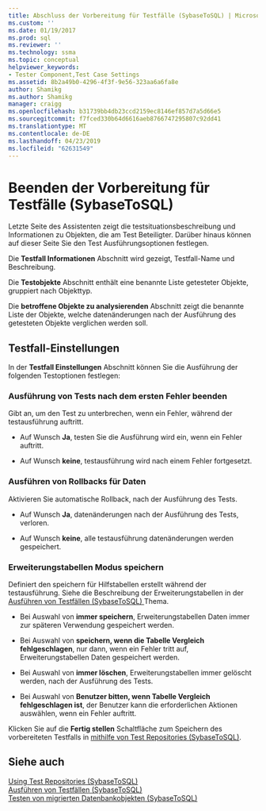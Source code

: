 ```yaml
---
title: Abschluss der Vorbereitung für Testfälle (SybaseToSQL) | Microsoft-Dokumentation
ms.custom: ''
ms.date: 01/19/2017
ms.prod: sql
ms.reviewer: ''
ms.technology: ssma
ms.topic: conceptual
helpviewer_keywords:
- Tester Component,Test Case Settings
ms.assetid: 8b2a49b0-4296-4f3f-9e56-323aa6a6fa8e
author: Shamikg
ms.author: Shamikg
manager: craigg
ms.openlocfilehash: b31739bb4db23ccd2159ec8146ef857d7a5d66e5
ms.sourcegitcommit: f7fced330b64d6616aeb8766747295807c92dd41
ms.translationtype: MT
ms.contentlocale: de-DE
ms.lasthandoff: 04/23/2019
ms.locfileid: "62631549"
---
```

# <a name="finishing-test-case-preparation-sybasetosql"></a>Beenden der Vorbereitung für Testfälle (SybaseToSQL)
Letzte Seite des Assistenten zeigt die testsituationsbeschreibung und Informationen zu Objekten, die am Test Beteiligter. Darüber hinaus können auf dieser Seite Sie den Test Ausführungsoptionen festlegen.  
  
Die **Testfall Informationen** Abschnitt wird gezeigt, Testfall-Name und Beschreibung.  
  
Die **Testobjekte** Abschnitt enthält eine benannte Liste getesteter Objekte, gruppiert nach Objekttyp.  
  
Die **betroffene Objekte zu analysierenden** Abschnitt zeigt die benannte Liste der Objekte, welche datenänderungen nach der Ausführung des getesteten Objekte verglichen werden soll.  
  
## <a name="test-case-settings"></a>Testfall-Einstellungen  
In der **Testfall Einstellungen** Abschnitt können Sie die Ausführung der folgenden Testoptionen festlegen:  
  
### <a name="stop-test-execution-after-first-failure"></a>Ausführung von Tests nach dem ersten Fehler beenden  
Gibt an, um den Test zu unterbrechen, wenn ein Fehler, während der testausführung auftritt.  
  
-   Auf Wunsch **Ja**, testen Sie die Ausführung wird ein, wenn ein Fehler auftritt.  
  
-   Auf Wunsch **keine**, testausführung wird nach einem Fehler fortgesetzt.  
  
### <a name="perform-data-rollback"></a>Ausführen von Rollbacks für Daten  
Aktivieren Sie automatische Rollback, nach der Ausführung des Tests.  
  
-   Auf Wunsch **Ja**, datenänderungen nach der Ausführung des Tests, verloren.  
  
-   Auf Wunsch **keine**, alle testausführung datenänderungen werden gespeichert.  
  
### <a name="auxiliary-tables-saving-mode"></a>Erweiterungstabellen Modus speichern  
Definiert den speichern für Hilfstabellen erstellt während der testausführung. Siehe die Beschreibung der Erweiterungstabellen in der [Ausführen von Testfällen &#40;SybaseToSQL&#41; ](../../ssma/sybase/running-test-cases-sybasetosql.md) Thema.  
  
-   Bei Auswahl von **immer speichern**, Erweiterungstabellen Daten immer zur späteren Verwendung gespeichert werden.  
  
-   Bei Auswahl von **speichern, wenn die Tabelle Vergleich fehlgeschlagen**, nur dann, wenn ein Fehler tritt auf, Erweiterungstabellen Daten gespeichert werden.  
  
-   Bei Auswahl von **immer löschen**, Erweiterungstabellen immer gelöscht werden, nach der Ausführung des Tests.  
  
-   Bei Auswahl von **Benutzer bitten, wenn Tabelle Vergleich fehlgeschlagen ist**, der Benutzer kann die erforderlichen Aktionen auswählen, wenn ein Fehler auftritt.  
  
Klicken Sie auf die **Fertig stellen** Schaltfläche zum Speichern des vorbereiteten Testfalls in [mithilfe von Test Repositories &#40;SybaseToSQL&#41;](../../ssma/sybase/using-test-repositories-sybasetosql.md).  
  
## <a name="see-also"></a>Siehe auch  
[Using Test Repositories &#40;SybaseToSQL&#41;](../../ssma/sybase/using-test-repositories-sybasetosql.md)  
[Ausführen von Testfällen &#40;SybaseToSQL&#41;](../../ssma/sybase/running-test-cases-sybasetosql.md)  
[Testen von migrierten Datenbankobjekten &#40;SybaseToSQL&#41;](../../ssma/sybase/testing-migrated-database-objects-sybasetosql.md)  
  
